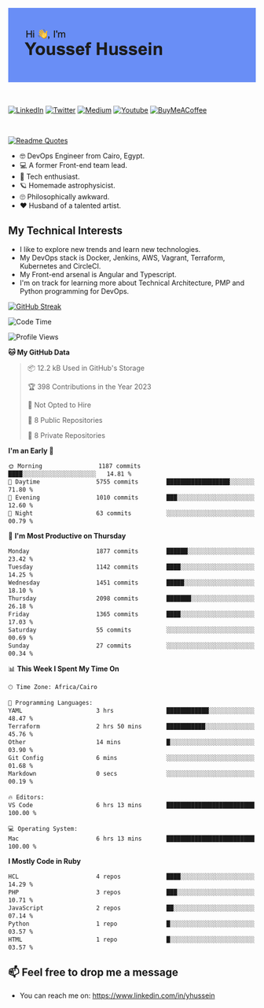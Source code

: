 [![Youssef's GitHub Banner](./assets/youssef-hussein.png)](https://github.com/yorki404)

</br>

[![LinkedIn](https://img.shields.io/badge/linkedin-%230077B5.svg?style=for-the-badge&logo=linkedin&logoColor=white)](https://www.linkedin.com/in/yhussein/)
[![Twitter](https://img.shields.io/badge/yorki404-%231DA1F2.svg?style=for-the-badge&logo=Twitter&logoColor=white)](https://twitter.com/devqik_)
[![Medium](https://img.shields.io/badge/Medium-12100E?style=for-the-badge&logo=medium&logoColor=white)](https://medium.com/@devqik)
[![Youtube](https://img.shields.io/badge/YouTube-FF0000?style=for-the-badge&logo=youtube&logoColor=white)](https://www.youtube.com/@devqik)
[![BuyMeACoffee](https://img.shields.io/badge/Buy%20Me%20a%20Coffee-ffdd00?style=for-the-badge&logo=buy-me-a-coffee&logoColor=black)](https://www.buymeacoffee.com/devqik)

</br>

[![Readme Quotes](https://quotes-github-readme.vercel.app/api?type=horizontal&theme=dark)](https://github.com/piyushsuthar/github-readme-quotes)


- :nerd_face: DevOps Engineer from Cairo, Egypt.
- :computer: A former Front-end team lead.
- :satellite: Tech enthusiast.
- :ringed_planet: Homemade astrophysicist.
- :roll_eyes: Philosophically awkward.
- :heart: Husband of a talented artist.

## My Technical Interests

- I like to explore new trends and learn new technologies.
- My DevOps stack is Docker, Jenkins, AWS, Vagrant, Terraform, Kubernetes and CircleCI.
- My Front-end arsenal is Angular and Typescript.
- I'm on track for learning more about Technical Architecture, PMP and Python programming for DevOps.

[![GitHub Streak](https://github-readme-streak-stats.herokuapp.com/?user=devqik&theme=dark)](https://git.io/streak-stats)

<!--START_SECTION:waka-->
![Code Time](http://img.shields.io/badge/Code%20Time-509%20hrs%2034%20mins-blue)

![Profile Views](http://img.shields.io/badge/Profile%20Views-52-blue)

**🐱 My GitHub Data** 

> 📦 12.2 kB Used in GitHub's Storage 
 > 
> 🏆 398 Contributions in the Year 2023
 > 
> 🚫 Not Opted to Hire
 > 
> 📜 8 Public Repositories 
 > 
> 🔑 8 Private Repositories 
 > 
**I'm an Early 🐤** 

```text
🌞 Morning                1187 commits        ████░░░░░░░░░░░░░░░░░░░░░   14.81 % 
🌆 Daytime                5755 commits        ██████████████████░░░░░░░   71.80 % 
🌃 Evening                1010 commits        ███░░░░░░░░░░░░░░░░░░░░░░   12.60 % 
🌙 Night                  63 commits          ░░░░░░░░░░░░░░░░░░░░░░░░░   00.79 % 
```
📅 **I'm Most Productive on Thursday** 

```text
Monday                   1877 commits        ██████░░░░░░░░░░░░░░░░░░░   23.42 % 
Tuesday                  1142 commits        ████░░░░░░░░░░░░░░░░░░░░░   14.25 % 
Wednesday                1451 commits        █████░░░░░░░░░░░░░░░░░░░░   18.10 % 
Thursday                 2098 commits        ███████░░░░░░░░░░░░░░░░░░   26.18 % 
Friday                   1365 commits        ████░░░░░░░░░░░░░░░░░░░░░   17.03 % 
Saturday                 55 commits          ░░░░░░░░░░░░░░░░░░░░░░░░░   00.69 % 
Sunday                   27 commits          ░░░░░░░░░░░░░░░░░░░░░░░░░   00.34 % 
```


📊 **This Week I Spent My Time On** 

```text
🕑︎ Time Zone: Africa/Cairo

💬 Programming Languages: 
YAML                     3 hrs               ████████████░░░░░░░░░░░░░   48.47 % 
Terraform                2 hrs 50 mins       ███████████░░░░░░░░░░░░░░   45.76 % 
Other                    14 mins             █░░░░░░░░░░░░░░░░░░░░░░░░   03.90 % 
Git Config               6 mins              ░░░░░░░░░░░░░░░░░░░░░░░░░   01.68 % 
Markdown                 0 secs              ░░░░░░░░░░░░░░░░░░░░░░░░░   00.19 % 

🔥 Editors: 
VS Code                  6 hrs 13 mins       █████████████████████████   100.00 % 

💻 Operating System: 
Mac                      6 hrs 13 mins       █████████████████████████   100.00 % 
```

**I Mostly Code in Ruby** 

```text
HCL                      4 repos             ████░░░░░░░░░░░░░░░░░░░░░   14.29 % 
PHP                      3 repos             ███░░░░░░░░░░░░░░░░░░░░░░   10.71 % 
JavaScript               2 repos             ██░░░░░░░░░░░░░░░░░░░░░░░   07.14 % 
Python                   1 repo              █░░░░░░░░░░░░░░░░░░░░░░░░   03.57 % 
HTML                     1 repo              █░░░░░░░░░░░░░░░░░░░░░░░░   03.57 % 
```




<!--END_SECTION:waka-->

## 📫 Feel free to drop me a message
- You can reach me on: https://www.linkedin.com/in/yhussein
